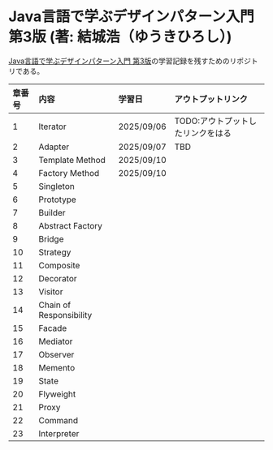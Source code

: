 # Java言語で学ぶデザインパターン入門 第3版 (著: 結城浩（ゆうきひろし）)

[Java言語で学ぶデザインパターン入門 第3版](https://www.hyuki.com/dp/)の学習記録を残すためのリポジトリである。

|章番号|内容|学習日|アウトプットリンク|
| :---| :--- | :--- | :--- |
|1| Iterator | 2025/09/06 | TODO:アウトプットしたリンクをはる |
|2| Adapter | 2025/09/07 | TBD |
|3| Template Method | 2025/09/10 | |
|4| Factory Method | 2025/09/10 | |
|5| Singleton  |  | |
|6| Prototype |  | |
|7| Builder |  | |
|8| Abstract Factory |  | |
|9|Bridge|||
|10|Strategy|||
|11|Composite|||
|12|Decorator|||
|13|Visitor|||
|14|Chain of Responsibility|||
|15|Facade|||
|16|Mediator|||
|17|Observer|||
|18|Memento|||
|19|State|||
|20|Flyweight|||
|21|Proxy|||
|22|Command|||
|23|Interpreter|||
